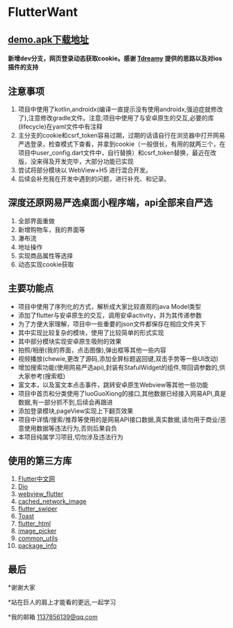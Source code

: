 # FlutterWant
## [demo.apk下载地址](https://www.pgyer.com/QjBP)
#### 新增dev分支，网页登录动态获取cookie。感谢 [Tdreamy](https://github.com/Tdreamy) 提供的思路以及对ios插件的支持

## 注意事项

1. 项目中使用了kotlin,androidx(编译一直提示没有使用androidx,强迫症就修改了),注意修改gradle文件。注意;项目中使用了与安卓原生的交互,必要的库(lifecycle)在yaml文件中有注释
2. 主分支的cookie和csrf_token容易过期，过期的话请自行在浏览器中打开网易严选登录，检查模式下查看，并拿到cookie（一般很长，有用的就两三个，在项目中user_config.dart文件中，自行替换）和csrf_token替换，最近在改版，没来得及开发完毕，大部分功能已实现
3. 尝试将部分模块以 WebView+H5 进行混合开发。
4. 后续会补充我在开发中遇到的问题，进行补充、和记录。

## 深度还原网易严选桌面小程序端，api全部来自严选

1. 全部界面重做
2. 新增购物车，我的界面等
3. 瀑布流
4. 地址操作
5. 实现商品属性等选择
6. 动态实现cookie获取


## 主要功能点
- 项目中使用了序列化的方式，解析成大家比较直观的java Model类型
- 添加了flutter与安卓原生的交互，调用安卓activity，并为其传递参数
- 为了方便大家理解，项目中一些重要的json文件都保存在相应文件夹下
- 其中实现比较复杂的模块，使用了比较简单的形式实现
- 其中部分模块实现安卓原生吸附的效果
- 拍照/相册(我的界面，点击图像),弹出框等其他一些内容
- 视频播放(chewie,更改了源码,添加全屏标题返回键,双击手势等一些UI改动)
- 增加搜索功能(使用网易严选api),封装有StafulWidget的组件,带回调参数的,供大家参考(搜索框)
- 富文本，以及富文本点击事件，跳转安卓原生Webview等其他一些功能
- 项目中首页和分类使用了luoGuoXiong的接口,其他数据已经接入网易API,真是数据,有一部分抓不到,后续会再跟进
- 添加登录模块,pageView实现上下翻页效果
- 项目中详情/搜索/推荐等使用的是网易API接口数据,真实数据,请勿用于商业/恶意使用数据等违法行为,否则后果自负
- 本项目纯属学习项目,切勿涉及违法行为

## 使用的第三方库
1. [Flutter中文网](https://flutterchina.club/) 
2. [Dio](https://pub.flutter-io.cn/packages/dio)
3. [webview_flutter](https://pub.flutter-io.cn/packages/webview_flutter)
4. [cached_network_image](https://pub.flutter-io.cn/packages/cached_network_image)
5. [flutter_swiper](https://pub.flutter-io.cn/packages/flutter_swiper) 
6. [Toast](https://pub.flutter-io.cn/packages/toast)
7. [flutter_html](https://pub.flutter-io.cn/packages/flutter_html)
8. [image_picker](https://pub.flutter-io.cn/packages/image_picker)
9. [common_utils](https://pub.flutter-io.cn/packages/common_utils)
10. [package_info](https://pub.flutter-io.cn/packages/package_info)



## 最后
*谢谢大家
>
*站在巨人的肩上才能看的更远,一起学习
>
*我的邮箱 1137856139@qq.com
